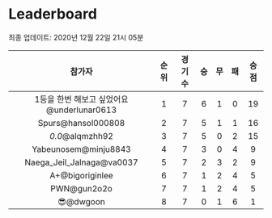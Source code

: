 # Leaderboard
최종 업데이트: 2020년 12월 22일 21시 05분




| 참가자 | 순위 | 경기수 | 승 | 무 | 패 | 승점 |
|:---:|:---:|:---:|:---:|:---:|:---:|:---:|
| 1등을 한번 해보고 싶었어요@underlunar0613 | 1 | 7 | 6 | 1 | 0 | 19 |
| Spurs@hansol000808 | 2 | 7 | 5 | 1 | 1 | 16 |
| _0.0_@alqmzhh92 | 3 | 7 | 5 | 0 | 2 | 15 |
| Yabeunosem@minju8843 | 4 | 7 | 3 | 0 | 4 | 9 |
| Naega_Jeil_Jalnaga@va0037 | 5 | 7 | 2 | 3 | 2 | 9 |
| A+@bigoriginlee | 6 | 7 | 1 | 2 | 4 | 5 |
| PWN@gun2o2o | 7 | 7 | 1 | 2 | 4 | 5 |
| 😎@dwgoon | 8 | 7 | 0 | 1 | 6 | 1 |